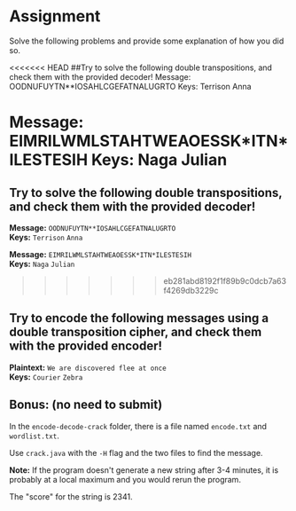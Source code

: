 # Assignment
Solve the following problems and provide some explanation of how you did so.


<<<<<<< HEAD
##Try to solve the following double transpositions, and check them with the provided decoder!
Message: OODNUFUYTN\*\*IOSAHLCGEFATNALUGRTO
Keys: Terrison Anna

Message: EIMRILWMLSTAHTWEAOESSK\*ITN\*ILESTESIH
Keys: Naga Julian
=======
## Try to solve the following double transpositions, and check them with the provided decoder!
**Message:** ``OODNUFUYTN**IOSAHLCGEFATNALUGRTO``  
**Keys:** ``Terrison`` ``Anna``

**Message:** ``EIMRILWMLSTAHTWEAOESSK*ITN*ILESTESIH``  
**Keys:** ``Naga`` ``Julian``
>>>>>>> eb281abd8192f1f89b9c0dcb7a63f4269db3229c

## Try to encode the following messages using a double transposition cipher, and check them with the provided encoder!

**Plaintext:** ``We are discovered flee at once``  
**Keys:** ``Courier`` ``Zebra``

## Bonus: (no need to submit)
In the ``encode-decode-crack`` folder, there is a file named ``encode.txt`` and ``wordlist.txt``.

Use ``crack.java`` with the ``-H`` flag and the two files to find the message.

**Note:** If the program doesn't generate a new string after 3-4 minutes, it is probably at a local maximum and you would rerun the program.

The "score" for the string is 2341.
